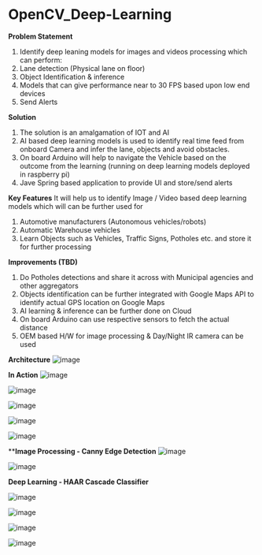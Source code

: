 # OpenCV_Deep-Learning

**Problem Statement**
1) Identify deep leaning models for images and videos processing which can perform:
2) Lane detection (Physical lane on floor)
3) Object Identification & inference
4) Models that can give performance near to 30 FPS based upon low end devices
5) Send Alerts

**Solution**
1) The solution is an amalgamation of IOT and AI 
2) AI based deep learning models is used to identify real time feed from onboard Camera and infer the lane, objects and avoid obstacles.
3) On board Arduino will help to navigate the Vehicle based on the outcome from the learning (running on deep learning models deployed in raspberry pi)
4) Jave Spring based application to provide UI and store/send alerts

**Key Features**
It will help us to identify Image / Video based deep learning models which will can be further used for 
1) Automotive manufacturers (Autonomous vehicles/robots)
2) Automatic Warehouse vehicles
3) Learn Objects such as Vehicles, Traffic Signs, Potholes  etc. and store it for further processing


**Improvements (TBD)**
1) Do Potholes detections and share it across with Municipal agencies and other aggregators
2) Objects identification can be further integrated with Google Maps API to identify actual GPS location on Google Maps
3) AI learning & inference can be further done on Cloud 
4) On board Arduino can use respective sensors to fetch the actual distance
5) OEM based H/W for image processing & Day/Night IR camera can be used 

**Architecture**
![image](https://github.com/vivekswansi/OpenCV_Deep-Learning-Lane-Detection/assets/55034268/81dd9675-d381-4e10-a5e8-10bad728dc5c)


**In Action**
![image](https://github.com/vivekswansi/OpenCV_Deep-Learning-Lane-Detection/assets/55034268/71721023-7e33-4810-9c2d-2371fb34892a)

![image](https://github.com/vivekswansi/OpenCV_Deep-Learning-Lane-Detection/assets/55034268/01d44960-39d1-4990-b862-e696e0992901)

![image](https://github.com/vivekswansi/OpenCV_Deep-Learning-Lane-Detection/assets/55034268/03163344-472a-4845-90bf-02dbb60b3450)

![image](https://github.com/vivekswansi/OpenCV_Deep-Learning-Lane-Detection/assets/55034268/a439c2d8-d9a6-42dd-82bb-70adb23fbfde)

![image](https://github.com/vivekswansi/OpenCV_Deep-Learning-Lane-Detection/assets/55034268/a7f9b6e0-cc60-4a1e-b4d1-a14fc12a3a1a)

****Image Processing - Canny Edge Detection**
![image](https://github.com/vivekswansi/OpenCV_Deep-Learning-Lane-Detection/assets/55034268/910af5c6-8f4c-4123-9e43-c59c328ddb2f)

![image](https://github.com/vivekswansi/OpenCV_Deep-Learning-Lane-Detection/assets/55034268/5e06d6f3-727e-4296-b23c-ee69548bfb5b)

**Deep Learning - HAAR Cascade Classifier**

![image](https://github.com/vivekswansi/OpenCV_Deep-Learning-Lane-Detection/assets/55034268/3b36632b-1258-496b-b418-01ba498fc853)

![image](https://github.com/vivekswansi/OpenCV_Deep-Learning-Lane-Detection/assets/55034268/42a875e0-b9e4-4a6d-9224-7fdfb1a20c03)

![image](https://github.com/vivekswansi/OpenCV_Deep-Learning-Lane-Detection/assets/55034268/52cc4d3f-f7e1-49e5-b50c-ef2989bf2af2)

![image](https://github.com/vivekswansi/OpenCV_Deep-Learning-Lane-Detection/assets/55034268/cbfde727-a65a-4d14-89c4-fd0229b39989)









